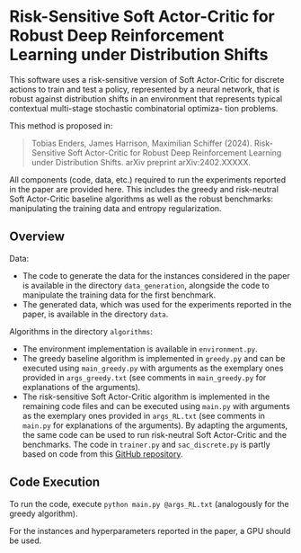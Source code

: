 # Risk-Sensitive Soft Actor-Critic for Robust Deep Reinforcement Learning under Distribution Shifts

This software uses a risk-sensitive version of Soft Actor-Critic for discrete actions to train and test a policy, represented by a neural network, that is robust against distribution shifts in an environment that represents typical contextual multi-stage stochastic combinatorial optimiza-
tion problems. 

This method is proposed in:

> Tobias Enders, James Harrison, Maximilian Schiffer (2024). Risk-Sensitive Soft Actor-Critic for Robust Deep Reinforcement Learning under Distribution Shifts. arXiv preprint arXiv:2402.XXXXX.

All components (code, data, etc.) required to run the experiments reported in the paper are provided here. This includes the greedy and risk-neutral Soft Actor-Critic baseline algorithms as well as the robust benchmarks: manipulating the training data and entropy regularization.

## Overview
Data:
- The code to generate the data for the instances considered in the paper is available in the directory `data_generation`, alongside the code to manipulate the training data for the first benchmark.
- The generated data, which was used for the experiments reported in the paper, is available in the directory `data`.

Algorithms in the directory `algorithms`:
- The environment implementation is available in `environment.py`.
- The greedy baseline algorithm is implemented in `greedy.py` and can be executed using `main_greedy.py` with arguments as the exemplary ones provided in `args_greedy.txt` (see comments in `main_greedy.py` for explanations of the arguments).
- The risk-sensitive Soft Actor-Critic algorithm is implemented in the remaining code files and can be executed using `main.py` with arguments as the exemplary ones provided in `args_RL.txt` (see comments in `main.py` for explanations of the arguments). By adapting the arguments, the same code can be used to run risk-neutral Soft Actor-Critic and the benchmarks. The code in `trainer.py` and `sac_discrete.py` is partly based on code from this [GitHub repository](https://github.com/keiohta/tf2rl).

## Code Execution
To run the code, execute `python main.py @args_RL.txt` (analogously for the greedy algorithm). 

For the instances and hyperparameters reported in the paper, a GPU should be used. 

